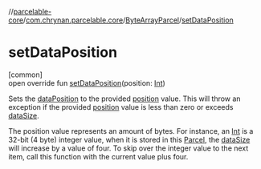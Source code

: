 //[parcelable-core](../../../index.md)/[com.chrynan.parcelable.core](../index.md)/[ByteArrayParcel](index.md)/[setDataPosition](set-data-position.md)

# setDataPosition

[common]\
open override fun [setDataPosition](set-data-position.md)(position: [Int](https://kotlinlang.org/api/latest/jvm/stdlib/kotlin/-int/index.html))

Sets the [dataPosition](data-position.md) to the provided [position](set-data-position.md) value. This will throw an exception if the provided [position](set-data-position.md) value is less than zero or exceeds [dataSize](data-size.md).

The position value represents an amount of bytes. For instance, an [Int](https://kotlinlang.org/api/latest/jvm/stdlib/kotlin/-int/index.html) is a 32-bit (4 byte) integer value, when it is stored in this [Parcel](../-parcel/index.md), the [dataSize](data-size.md) will increase by a value of four. To skip over the integer value to the next item, call this function with the current value plus four.
